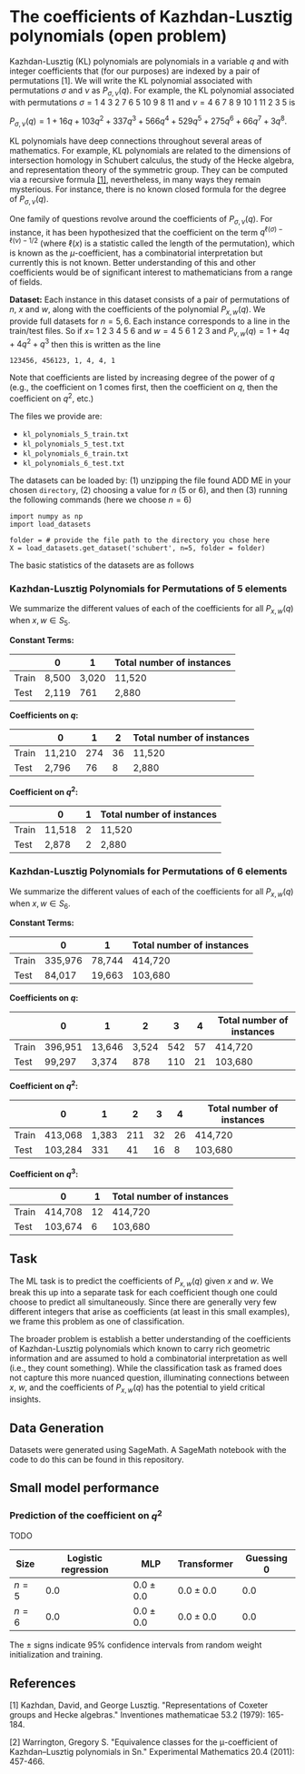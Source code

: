 # The coefficients of Kazhdan-Lusztig polynomials (open problem)

Kazhdan-Lusztig (KL) polynomials are polynomials in a variable $q$ and with integer coefficients that (for our purposes) are indexed by a pair of permutations \[1\]. We will write the KL polynomial associated with permutations $\sigma$ and $\nu$ as $P_{\sigma,\nu}(q)$. For example, the KL polynomial associated with permutations $\sigma = 1$ $4$ $3$ $2$ $7$ $6$ $5$ $10$ $9$ $8$ $11$ and $\nu = 4$ $6$ $7$ $8$ $9$ $10$ $1$ $11$ $2$ $3$ $5$ is

$P_{\sigma,\nu}(q) = 1 + 16q + 103q^2 + 337q^3 + 566q^4 + 529q^5 + 275q^6 + 66q^7 + 3q^8.$

KL polynomials have deep connections throughout several areas of mathematics. For example, KL polynomials are related to the dimensions of intersection homology in Schubert calculus, the study of the Hecke algebra, and representation theory of the symmetric group. They can be computed via a recursive formula [\[1\]](https://link.springer.com/article/10.1007/BF01390031), nevertheless, in many ways they remain mysterious. For instance, there is no known closed formula for the degree of $P_{\sigma,\nu}(q)$.

One family of questions revolve around the coefficients of $P_{\sigma,\nu}(q)$. For instance, it has been hypothesized that the coefficient on the term $q^{\ell(\sigma) - \ell(\nu)-1/2}$ (where $\ell(x)$ is a statistic called the length of the permutation), which is known as the $\mu$-coefficient, has a combinatorial interpretation but currently this is not known. Better understanding of this and other coefficients would be of significant interest to mathematicians from a range of fields.

**Dataset:** Each instance in this dataset consists of a pair of permutations of $n$, $x$ and $w$, along with the coefficients of the polynomial $P_{x,w}(q)$. We provide full datasets for $n = 5,6$. Each instance corresponds to a line in the train/test files. So if $x =$ $1$ $2$ $3$ $4$ $5$ $6$ and $w=4$ $5$ $6$ $1$ $2$ $3$ and $P_{v,w}(q) = 1 + 4q + 4q^2 + q^3$ then this is written as the line

``123456, 456123, 1, 4, 4, 1``

Note that coefficients are listed by increasing degree of the power of $q$ (e.g., the coefficient on $1$ comes first, then the coefficient on $q$, then the coefficient on $q^2$, etc.)

The files we provide are: 
- ``kl_polynomials_5_train.txt``
- ``kl_polynomials_5_test.txt``
- ``kl_polynomials_6_train.txt``
- ``kl_polynomials_6_test.txt``

The datasets can be loaded by: (1) unzipping the file found ADD ME in your chosen `directory`, (2) choosing a value for $n$ (5 or 6), and then (3) running the following commands (here we choose $n = 6$)

```
import numpy as np
import load_datasets 

folder = # provide the file path to the directory you chose here
X = load_datasets.get_dataset('schubert', n=5, folder = folder)
```

The basic statistics of the datasets are as follows

### Kazhdan-Lusztig Polynomials for Permutations of $5$ elements

We summarize the different values of each of the coefficients for all $P_{x,w}(q)$ when $x, w \in S_5$. 

**Constant Terms:**

|  | 0 | 1 | Total number of instances | 
|----------|----------|----------|----------|
| Train | 8,500 | 3,020 | 11,520 |
| Test  | 2,119 | 761 | 2,880 |

**Coefficients on $q$:**

|  | 0 | 1 | 2 | Total number of instances | 
|----------|----------|----------|----------|----------|
| Train | 11,210 | 274 | 36 | 11,520 |
| Test  | 2,796 | 76 | 8 | 2,880 |

**Coefficient on $q^2$:**

|  | 0 | 1 | Total number of instances | 
|----------|----------|----------|----------|
| Train | 11,518 | 2 | 11,520 |
| Test  | 2,878 | 2 | 2,880 |

### Kazhdan-Lusztig Polynomials for Permutations of $6$ elements

We summarize the different values of each of the coefficients for all $P_{x,w}(q)$ when $x, w \in S_6$. 

**Constant Terms:**

|  | 0 | 1 | Total number of instances | 
|----------|----------|----------|----------|
| Train | 335,976 | 78,744 | 414,720 |
| Test  | 84,017 | 19,663 | 103,680 |

**Coefficients on $q$:**

|  | 0 | 1 | 2 | 3 | 4 | Total number of instances | 
|----------|----------|----------|----------|----------|----------|----------|
| Train | 396,951 | 13,646 | 3,524 | 542 | 57 | 414,720 |
| Test  | 99,297 | 3,374 | 878 | 110 | 21 | 103,680 |

**Coefficient on $q^2$:**

|  | 0 | 1 | 2 | 3 | 4 | Total number of instances | 
|----------|----------|----------|----------|----------|----------|----------|
| Train | 413,068 | 1,383 | 211 | 32 | 26 | 414,720 |
| Test  | 103,284 | 331 | 41 | 16 | 8 | 103,680 |

**Coefficient on $q^3$:**

|  | 0 | 1 | Total number of instances | 
|----------|----------|----------|----------|
| Train | 414,708 | 12 | 414,720 |
| Test  | 103,674 | 6 | 103,680 |

## Task 

The ML task is to predict the coefficients of $P_{x,w}(q)$ given $x$ and $w$. We break this up into a separate task for each coefficient though one could choose to predict all simultaneously. Since there are generally very few different integers that arise as coefficients (at least in this small examples), we frame this problem as one of classification.

The broader problem is establish a better understanding of the coefficients of Kazhdan-Lusztig polynomials which known to carry rich geometric information and are assumed to hold a combinatorial interpretation as well (i.e., they count something). While the classification task as framed does not capture this more nuanced question, illuminating connections between $x$, $w$, and the coefficients of $P_{x,w}(q)$ has the potential to yield critical insights.

## Data Generation

Datasets were generated using SageMath. A SageMath notebook with the code to do this can be found in this repository.

## Small model performance

### Prediction of the coefficient on $q^2$

TODO

| Size | Logistic regression | MLP | Transformer | Guessing 0 | 
|----------|----------|-----------|------------|------------|
| $n= 5$ | $0.0$ | $0.0 \pm 0.0$ | $0.0 \pm 0.0$| $0.0$ |
| $n= 6$ | $0.0$ | $0.0 \pm 0.0$ | $0.0 \pm 0.0$| $0.0$ |

The $\pm$ signs indicate 95% confidence intervals from random weight initialization and training.

## References

\[1\] Kazhdan, David, and George Lusztig. "Representations of Coxeter groups and Hecke algebras." Inventiones mathematicae 53.2 (1979): 165-184.

\[2\] Warrington, Gregory S. "Equivalence classes for the μ-coefficient of Kazhdan–Lusztig polynomials in Sn." Experimental Mathematics 20.4 (2011): 457-466.
